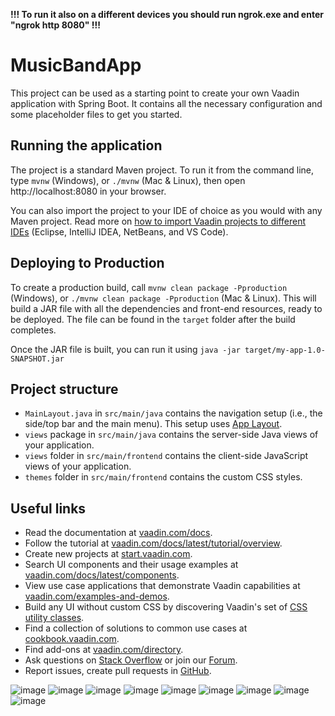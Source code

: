 **!!! To run it also on a different devices you should run ngrok.exe and enter "ngrok http 8080" !!!**

# MusicBandApp

This project can be used as a starting point to create your own Vaadin application with Spring Boot.
It contains all the necessary configuration and some placeholder files to get you started.

## Running the application

The project is a standard Maven project. To run it from the command line,
type `mvnw` (Windows), or `./mvnw` (Mac & Linux), then open
http://localhost:8080 in your browser.

You can also import the project to your IDE of choice as you would with any
Maven project. Read more on [how to import Vaadin projects to different IDEs](https://vaadin.com/docs/latest/guide/step-by-step/importing) (Eclipse, IntelliJ IDEA, NetBeans, and VS Code).

## Deploying to Production

To create a production build, call `mvnw clean package -Pproduction` (Windows),
or `./mvnw clean package -Pproduction` (Mac & Linux).
This will build a JAR file with all the dependencies and front-end resources,
ready to be deployed. The file can be found in the `target` folder after the build completes.

Once the JAR file is built, you can run it using
`java -jar target/my-app-1.0-SNAPSHOT.jar`

## Project structure

- `MainLayout.java` in `src/main/java` contains the navigation setup (i.e., the
  side/top bar and the main menu). This setup uses
  [App Layout](https://vaadin.com/docs/components/app-layout).
- `views` package in `src/main/java` contains the server-side Java views of your application.
- `views` folder in `src/main/frontend` contains the client-side JavaScript views of your application.
- `themes` folder in `src/main/frontend` contains the custom CSS styles.

## Useful links

- Read the documentation at [vaadin.com/docs](https://vaadin.com/docs).
- Follow the tutorial at [vaadin.com/docs/latest/tutorial/overview](https://vaadin.com/docs/latest/tutorial/overview).
- Create new projects at [start.vaadin.com](https://start.vaadin.com/).
- Search UI components and their usage examples at [vaadin.com/docs/latest/components](https://vaadin.com/docs/latest/components).
- View use case applications that demonstrate Vaadin capabilities at [vaadin.com/examples-and-demos](https://vaadin.com/examples-and-demos).
- Build any UI without custom CSS by discovering Vaadin's set of [CSS utility classes](https://vaadin.com/docs/styling/lumo/utility-classes). 
- Find a collection of solutions to common use cases at [cookbook.vaadin.com](https://cookbook.vaadin.com/).
- Find add-ons at [vaadin.com/directory](https://vaadin.com/directory).
- Ask questions on [Stack Overflow](https://stackoverflow.com/questions/tagged/vaadin) or join our [Forum](https://vaadin.com/forum).
- Report issues, create pull requests in [GitHub](https://github.com/vaadin).

![image](https://github.com/Kuba1618/VaadinMusicBandApplication/blob/master/desktopVersion/addSong.png)
![image](https://github.com/Kuba1618/VaadinMusicBandApplication/blob/master/desktopVersion/authenticated_user.png)
![image](https://github.com/Kuba1618/VaadinMusicBandApplication/blob/master/desktopVersion/calendar.png)
![image](https://github.com/Kuba1618/VaadinMusicBandApplication/blob/master/desktopVersion/install_as_app.png)
![image](https://github.com/Kuba1618/VaadinMusicBandApplication/blob/master/desktopVersion/circle_of_fifths.png)
![image](https://github.com/Kuba1618/VaadinMusicBandApplication/blob/master/desktopVersion/dedications.png)
![image](https://github.com/Kuba1618/VaadinMusicBandApplication/blob/master/desktopVersion/liveView.png)
![image](https://github.com/Kuba1618/VaadinMusicBandApplication/blob/master/desktopVersion/liveView__notifications.png)
![image](https://github.com/Kuba1618/VaadinMusicBandApplication/blob/master/desktopVersion/login_form.png)
